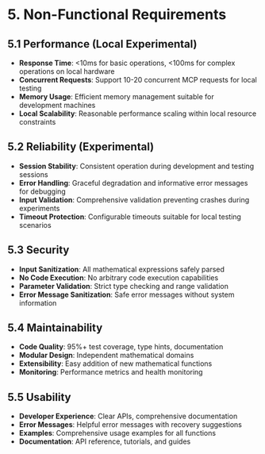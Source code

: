 # 5. Non-Functional Requirements

## 5.1 Performance (Local Experimental)
- **Response Time**: <10ms for basic operations, <100ms for complex operations on local hardware
- **Concurrent Requests**: Support 10-20 concurrent MCP requests for local testing
- **Memory Usage**: Efficient memory management suitable for development machines
- **Local Scalability**: Reasonable performance scaling within local resource constraints

## 5.2 Reliability (Experimental)
- **Session Stability**: Consistent operation during development and testing sessions
- **Error Handling**: Graceful degradation and informative error messages for debugging
- **Input Validation**: Comprehensive validation preventing crashes during experiments
- **Timeout Protection**: Configurable timeouts suitable for local testing scenarios

## 5.3 Security
- **Input Sanitization**: All mathematical expressions safely parsed
- **No Code Execution**: No arbitrary code execution capabilities
- **Parameter Validation**: Strict type checking and range validation
- **Error Message Sanitization**: Safe error messages without system information

## 5.4 Maintainability
- **Code Quality**: 95%+ test coverage, type hints, documentation
- **Modular Design**: Independent mathematical domains
- **Extensibility**: Easy addition of new mathematical functions
- **Monitoring**: Performance metrics and health monitoring

## 5.5 Usability
- **Developer Experience**: Clear APIs, comprehensive documentation
- **Error Messages**: Helpful error messages with recovery suggestions
- **Examples**: Comprehensive usage examples for all functions
- **Documentation**: API reference, tutorials, and guides
